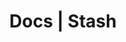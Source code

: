 ---
title: Docs | Stash
description: Stash Docs
menu:
  product_stash_0.5.1:
    identifier: getting-started
    name: Getting Started
    weight: 10
menu_name: product_stash_0.5.1
---